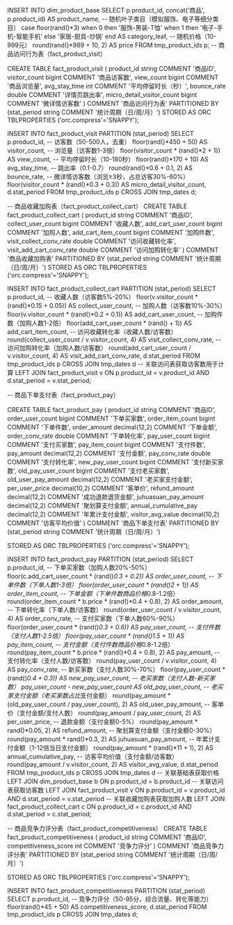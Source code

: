 INSERT INTO dim_product_base
SELECT
p.product_id,
concat('商品', p.product_id) AS product_name,
-- 随机叶子类目（模拟服饰、电子等细分类目）
case floor(rand()*3)
when 0 then '服饰-男装-T恤'
when 1 then '电子-手机-智能手机'
else '家居-厨具-炒锅'
end AS category_leaf,
-- 随机价格（10-999元）
round(rand()*989 + 10, 2) AS price
FROM tmp_product_ids p;
--  商品访问行为表（fact_product_visit）

CREATE TABLE fact_product_visit (
product_id string COMMENT '商品ID',
visitor_count bigint COMMENT '商品访客数',
view_count bigint COMMENT '商品浏览量',
avg_stay_time int COMMENT '平均停留时长（秒）',
bounce_rate double COMMENT '详情页跳出率',
micro_detail_visitor_count bigint COMMENT '微详情访客数'
)
COMMENT '商品访问行为表'
PARTITIONED BY (stat_period string COMMENT '统计周期（日/周/月）')
STORED AS ORC
TBLPROPERTIES ('orc.compress'='SNAPPY');

INSERT INTO fact_product_visit PARTITION (stat_period)
SELECT
p.product_id,
-- 访客数（50-500人，去重）
floor(rand()*450 + 50) AS visitor_count,
-- 浏览量（访客数1-3倍）
floor(visitor_count * (rand()*2 + 1)) AS view_count,
-- 平均停留时长（10-180秒）
floor(rand()*170 + 10) AS avg_stay_time,
-- 跳出率（0.1-0.7）
round(rand()*0.6 + 0.1, 2) AS bounce_rate,
-- 微详情访客数（浏览≥3秒，占总访客30%-60%）
floor(visitor_count * (rand()*0.3 + 0.3)) AS micro_detail_visitor_count,
d.stat_period
FROM tmp_product_ids p
CROSS JOIN tmp_dates d;

-- 商品收藏加购表（fact_product_collect_cart）
CREATE TABLE fact_product_collect_cart (
product_id string COMMENT '商品ID',
collect_user_count bigint COMMENT '收藏人数',
add_cart_user_count bigint COMMENT '加购人数',
add_cart_item_count bigint COMMENT '加购件数',
visit_collect_conv_rate double COMMENT '访问收藏转化率',
visit_add_cart_conv_rate double COMMENT '访问加购转化率'
)
COMMENT '商品收藏加购表'
PARTITIONED BY (stat_period string COMMENT '统计周期（日/周/月）')
STORED AS ORC
TBLPROPERTIES ('orc.compress'='SNAPPY');


INSERT INTO fact_product_collect_cart PARTITION (stat_period)
SELECT
p.product_id,
-- 收藏人数（访客数5%-20%）
floor(v.visitor_count * (rand()*0.15 + 0.05)) AS collect_user_count,
-- 加购人数（访客数10%-30%）
floor(v.visitor_count * (rand()*0.2 + 0.1)) AS add_cart_user_count,
-- 加购件数（加购人数1-2倍）
floor(add_cart_user_count * (rand() + 1)) AS add_cart_item_count,
-- 访问收藏转化率（收藏人数/访客数）
round(collect_user_count / v.visitor_count, 4) AS visit_collect_conv_rate,
-- 访问加购转化率（加购人数/访客数）
round(add_cart_user_count / v.visitor_count, 4) AS visit_add_cart_conv_rate,
d.stat_period
FROM tmp_product_ids p
CROSS JOIN tmp_dates d
-- 关联访问表获取访客数用于计算
LEFT JOIN fact_product_visit v
ON p.product_id = v.product_id AND d.stat_period = v.stat_period;

-- 商品下单支付表（fact_product_pay）

CREATE TABLE fact_product_pay (
product_id string COMMENT '商品ID',
order_user_count bigint COMMENT '下单买家数',
order_item_count bigint COMMENT '下单件数',
order_amount decimal(12,2) COMMENT '下单金额',
order_conv_rate double COMMENT '下单转化率',
pay_user_count bigint COMMENT '支付买家数',
pay_item_count bigint COMMENT '支付件数',
pay_amount decimal(12,2) COMMENT '支付金额',
pay_conv_rate double COMMENT '支付转化率',
new_pay_user_count bigint COMMENT '支付新买家数',
old_pay_user_count bigint COMMENT '支付老买家数',
old_user_pay_amount decimal(12,2) COMMENT '老买家支付金额',
per_user_price decimal(10,2) COMMENT '客单价',
refund_amount decimal(12,2) COMMENT '成功退款退货金额',
juhuasuan_pay_amount decimal(12,2) COMMENT '聚划算支付金额',
annual_cumulative_pay decimal(12,2) COMMENT '年累计支付金额',
visitor_avg_value decimal(10,2) COMMENT '访客平均价值'
)
COMMENT '商品下单支付表'
PARTITIONED BY (stat_period string COMMENT '统计周期（日/周/月）')

STORED AS ORC
TBLPROPERTIES ('orc.compress'='SNAPPY');


INSERT INTO fact_product_pay PARTITION (stat_period)
SELECT
p.product_id,
-- 下单买家数（加购人数20%-50%）
floor(c.add_cart_user_count * (rand()*0.3 + 0.2)) AS order_user_count,
-- 下单件数（下单人数1-3倍）
floor(order_user_count * (rand()*2 + 1)) AS order_item_count,
-- 下单金额（下单件数*商品价格*0.8-1.2倍）
round(order_item_count * b.price * (rand()*0.4 + 0.8), 2) AS order_amount,
-- 下单转化率（下单人数/访客数）
round(order_user_count / v.visitor_count, 4) AS order_conv_rate,
-- 支付买家数（下单人数60%-90%）
floor(order_user_count * (rand()*0.3 + 0.6)) AS pay_user_count,
-- 支付件数（支付人数1-2.5倍）
floor(pay_user_count * (rand()*1.5 + 1)) AS pay_item_count,
-- 支付金额（支付件数*商品价格*0.8-1.2倍）
round(pay_item_count * b.price * (rand()*0.4 + 0.8), 2) AS pay_amount,
-- 支付转化率（支付人数/访客数）
round(pay_user_count / v.visitor_count, 4) AS pay_conv_rate,
-- 新买家数（支付人数30%-70%）
floor(pay_user_count * (rand()*0.4 + 0.3)) AS new_pay_user_count,
-- 老买家数（支付人数-新买家数）
pay_user_count - new_pay_user_count AS old_pay_user_count,
-- 老买家支付金额（老买家数占比*支付金额）
round(pay_amount * (old_pay_user_count / pay_user_count), 2) AS old_user_pay_amount,
-- 客单价（支付金额/支付人数）
round(pay_amount / pay_user_count, 2) AS per_user_price,
-- 退款金额（支付金额0-5%）
round(pay_amount * rand()*0.05, 2) AS refund_amount,
-- 聚划算支付金额（支付金额0-30%）
round(pay_amount * rand()*0.3, 2) AS juhuasuan_pay_amount,
-- 年累计支付金额（1-12倍当日支付金额）
round(pay_amount * (rand()*11 + 1), 2) AS annual_cumulative_pay,
-- 访客平均价值（支付金额/访客数）
round(pay_amount / v.visitor_count, 2) AS visitor_avg_value,
d.stat_period
FROM tmp_product_ids p
CROSS JOIN tmp_dates d
-- 关联基础表获取价格
LEFT JOIN dim_product_base b ON p.product_id = b.product_id
-- 关联访问表获取访客数
LEFT JOIN fact_product_visit v ON p.product_id = v.product_id AND d.stat_period = v.stat_period
-- 关联收藏加购表获取加购人数
LEFT JOIN fact_product_collect_cart c ON p.product_id = c.product_id AND d.stat_period = c.stat_period;

-- 商品竞争力评分表（fact_product_competitiveness）
CREATE TABLE fact_product_competitiveness (
product_id string COMMENT '商品ID',
competitiveness_score int COMMENT '竞争力评分'
)
COMMENT '商品竞争力评分表'
PARTITIONED BY (stat_period string COMMENT '统计周期（日/周/月）')

STORED AS ORC
TBLPROPERTIES ('orc.compress'='SNAPPY');

INSERT INTO fact_product_competitiveness PARTITION (stat_period)
SELECT
p.product_id,
-- 竞争力评分（50-95分，综合流量、转化等能力）
floor(rand()*45 + 50) AS competitiveness_score,
d.stat_period
FROM tmp_product_ids p
CROSS JOIN tmp_dates d;